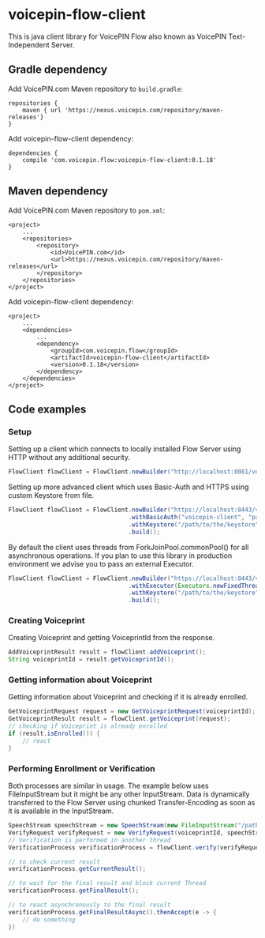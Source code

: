 # **voicepin-flow-client**

This is java client library for VoicePIN Flow also known as VoicePIN Text-Independent Server.

## Gradle dependency

Add VoicePIN.com Maven repository to `build.gradle`:

    repositories {
        maven { url 'https://nexus.voicepin.com/repository/maven-releases'}
    }

Add voicepin-flow-client dependency:

    dependencies {
        compile 'com.voicepin.flow:voicepin-flow-client:0.1.18'
    }

## Maven dependency

Add VoicePIN.com Maven repository to `pom.xml`:

    <project>
        ...
        <repositories>
            <repository>
                <id>VoicePIN.com</id>
                <url>https://nexus.voicepin.com/repository/maven-releases</url>
            </repository>
        </repositories>
    </project>

Add voicepin-flow-client dependency:

    <project>
        ...
        <dependencies>
            ...
            <dependency>
                <groupId>com.voicepin.flow</groupId>
                <artifactId>voicepin-flow-client</artifactId>
                <version>0.1.18</version>
            </dependency>
        </dependencies>
    </project>


## **Code examples**

### Setup
Setting up a client which connects to locally installed Flow Server using HTTP without any additional security.
``` java
FlowClient flowClient = FlowClient.newBuilder("http://localhost:8081/voicepin-ti-server/v1/").build();
```

Setting up more advanced client which uses Basic-Auth and HTTPS using custom Keystore from file.
``` java
FlowClient flowClient = FlowClient.newBuilder("https://localhost:8443/voicepin-ti-server/v1/")
                                  .withBasicAuth("voicepin-client", "password")
                                  .withKeystore("/path/to/the/keystore", "keystorePassword")
                                  .build();

```

By default the client uses threads from ForkJoinPool.commonPool() for all asynchronous operations. If you plan to use this library in production environment we advise you to pass an external Executor.

``` java
FlowClient flowClient = FlowClient.newBuilder("https://localhost:8443/voicepin-ti-server/v1/")
                                  .withExecutor(Executors.newFixedThreadPool(5))
                                  .withKeystore("/path/to/the/keystore", "keystorePassword")
                                  .build();

```


### Creating Voiceprint
Creating Voiceprint and getting VoiceprintId from the response.
``` java
AddVoiceprintResult result = flowClient.addVoiceprint();
String voiceprintId = result.getVoiceprintId();
```

### Getting information about Voiceprint
Getting information about Voiceprint and checking if it is already enrolled.
``` java
GetVoiceprintRequest request = new GetVoiceprintRequest(voiceprintId);
GetVoiceprintResult result = flowClient.getVoiceprint(request);
// checking if Voiceprint is already enrolled
if (result.isEnrolled()) {
    // react
}
```



### Performing Enrollment or Verification
Both processes are similar in usage. The example below uses FileInputStream but it might be any other InputStream. Data is dynamically transferred to the Flow Server using chunked Transfer-Encoding as soon as it is available in the InputStream.
``` java
SpeechStream speechStream = new SpeechStream(new FileInputStream("/path/to/recording.wav"));
VerifyRequest verifyRequest = new VerifyRequest(voiceprintId, speechStream);
// Verification is performed in another thread
VerificationProcess verificationProcess = flowClient.verify(verifyRequest);

// to check current result
verificationProcess.getCurrentResult();

// to wait for the final result and block current Thread
verificationProcess.getFinalResult();

// to react asynchronously to the final result
verificationProcess.getFinalResultAsync().thenAccept(e -> {
    // do something
})
```



